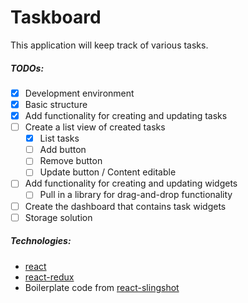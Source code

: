 # Taskboard

This application will keep track of various tasks.

##### TODOs:
* [x] Development environment
* [x] Basic structure
* [x] Add functionality for creating and updating tasks
* [ ] Create a list view of created tasks
	* [x] List tasks
	* [ ] Add button
	* [ ] Remove button
	* [ ] Update button / Content editable
* [ ] Add functionality for creating and updating widgets
  * [ ] Pull in a library for drag-and-drop functionality
* [ ] Create the dashboard that contains task widgets
* [ ] Storage solution

##### Technologies:
* [react](https://github.com/facebook/react)
* [react-redux](https://github.com/reactjs/react-redux)
* Boilerplate code from [react-slingshot](https://github.com/coryhouse/react-slingshot)
